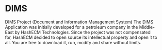# DIMS
DIMS Project (Document and Information Management System)
The DIMS Application was initially developed for a petroleum company in the Middle-East by HashECM Technologies. Since the project was not compensated for, HashECM decided to open source its intellectual property and open it to all. You are free to download it, run, modify and share without limits.
